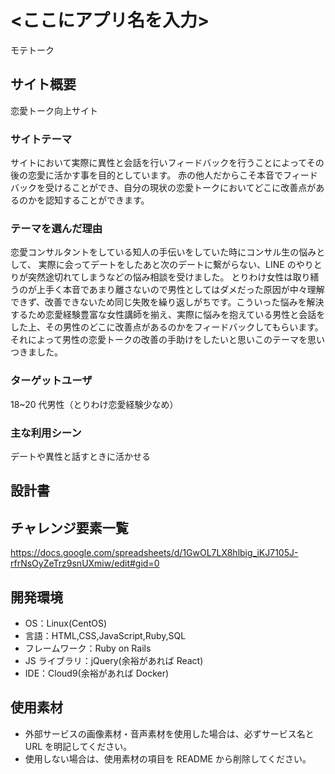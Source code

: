 # <ここにアプリ名を入力>

モテトーク

## サイト概要

恋愛トーク向上サイト

### サイトテーマ

サイトにおいて実際に異性と会話を行いフィードバックを行うことによってその後の恋愛に活かす事を目的としています。
赤の他人だからこそ本音でフィードバックを受けることができ、自分の現状の恋愛トークにおいてどこに改善点があるのかを認知することができます。

### テーマを選んだ理由

恋愛コンサルタントをしている知人の手伝いをしていた時にコンサル生の悩みとして、
実際に会ってデートをしたあと次のデートに繋がらない、LINE のやりとりが突然途切れてしまうなどの悩み相談を受けました。
とりわけ女性は取り繕うのが上手く本音であまり離さないので男性としてはダメだった原因が中々理解できず、改善できないため同じ失敗を繰り返しがちです。こういった悩みを解決するため恋愛経験豊富な女性講師を揃え、実際に悩みを抱えている男性と会話をした上、その男性のどこに改善点があるのかをフィードバックしてもらいます。
それによって男性の恋愛トークの改善の手助けをしたいと思いこのテーマを思いつきました。

### ターゲットユーザ

18~20 代男性（とりわけ恋愛経験少なめ）

### 主な利用シーン

デートや異性と話すときに活かせる

## 設計書

## チャレンジ要素一覧

https://docs.google.com/spreadsheets/d/1GwOL7LX8hlbig_iKJ7105J-rfrNsOyZeTrz9snUXmiw/edit#gid=0

## 開発環境

- OS：Linux(CentOS)
- 言語：HTML,CSS,JavaScript,Ruby,SQL
- フレームワーク：Ruby on Rails
- JS ライブラリ：jQuery(余裕があれば React)
- IDE：Cloud9(余裕があれば Docker)

## 使用素材

- 外部サービスの画像素材・音声素材を使用した場合は、必ずサービス名と URL を明記してください。
- 使用しない場合は、使用素材の項目を README から削除してください。
